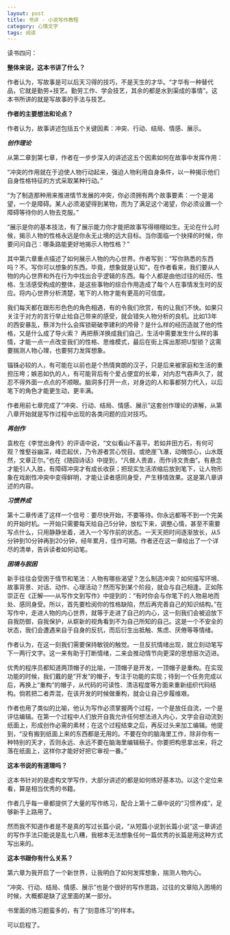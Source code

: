```yaml
---
layout: post
title: 书评 - 小说写作教程
category: 心情文字
tags: 阅读
---
```


读书四问：

**整体来说，这本书讲了什么？**

作者认为，写故事是可以后天习得的技巧，不是天生的才华。“才华有一种替代品，它就是勤劳+技艺。勤劳工作、学会技艺，其余的都是水到渠成的事情”。这本书所讲的就是写故事的手法与技艺。

**作者的主要想法和论点？**

作者认为，故事讲述包括五个关键因素：冲突、行动、结局、情感、展示。

***创作理论***

从第二章到第七章，作者在一步步深入的讲述这五个因素如何在故事中发挥作用：

“冲突的作用就在于迫使人物行动起来，强迫人物利用自身条件，以一种揭示他们自身性格特征的方式采取某种行动。”

“为了制造那种用来推进情节发展的冲突，你必须拥有两个故事要素：一个是渴望，一个是障碍。某人必须渴望得到某物，而为了满足这个渴望，你必须设置一个障碍等待你的人物去克服。”

“展示是你的基本技法，有了展示能力你才能把故事写得栩栩如生。无论在什么时候，揭示人物的性格永远是你永无止境的远大目标。当你面临一个抉择的时候，你要问问自己：哪条路能更好地揭示人物性格？”

其中第六章重点描述了如何展示人物的内心世界。作者写到：“写你熟悉的东西吗？不。写你可以想象的东西。毕竟，想象就是认知”。在作者看来，我们要从人物的内心世界和外在行为中找出合乎逻辑的东西。每个人都是由他过往的经历、性格、生活感受构成的整体，是这些事物的综合作用造成了每个人在事情发生时的反应。将内心世界分析清楚，笔下的人物才能有更高的可信度。

我们每天都在跟形形色色的角色相遇，有的令我们欣赏，有的让我们不快。如果只关注于对方的言行举止给自己带来的感受，就会错失人物分析的良机。比如13年的西安暴乱，蔡洋为什么会挥锁砸破李建利的颅骨？是什么样的经历造就了他的性格，又是什么成了导火索？
再把蔡洋换成我们自己，生活中需要发生什么样的事情，才能一点一点改变我们的性格、思维模式，最后在街上挥出那把U型锁？这需要揣测人物心理，也要努力发挥想象。

锱铢必较的人，有可能在以前也是个热情爽朗的汉子，只是后来被家庭和生活的重担压垮；嫉恶如仇的人，有可能背后有个爱占便宜的长辈，对内忍气吞声久了，就忍不得外面一点点的不顺眼。脑洞多打开一点，对身边的人和事都努力代入，以后笔下的角色才能更生动，更丰满。

作者用前七章完成了“冲突、行动、结局、情感、展示”这套创作理论的讲解，从第八章开始就是写作过程中出现的各类问题的应对技巧。

***再创作***

袁枚在《李觉出身传》的评语中说，“文似看山不喜平。若如井田方石，有何可观？惟壑谷幽深，峰峦起伏，乃令游者赏心悦目。或绝崖飞瀑，动魄惊心，山水既然，文章正尔。”也在《随园诗话》中提到，“凡做人贵直，而作诗文贵曲”。有悬念才能引人入胜，有障碍冲突才有成长收获；把现实生活浓缩后放到笔下，让人物形象在戏剧性冲突中变得鲜明，才能让读者感同身受，产生移情效果。这是第八章讲述的内容。

***习惯养成***

第十二章传递了这样一个信号：要尽快开始，不要等待。你永远都等不到一个完美的开始时机。一开始只需要每天给自己5分钟，放松下来，调整心情，甚至不需要写点什么，只用静静坐着，进入一个写作前的状态。一天天把时间逐渐放长，从5分钟到10分钟再到20分钟，经年累月，佳作可期。作者还在这一章给出了一个详尽的清单，告诉读者如何动笔。

***困境与脱困***

新手往往会受困于情节和笔法：人物有哪些渴望？怎么制造冲突？如何描写环境、故事背景、对话、动作、心理活动？然而写到某个阶段，就会与自己相逢。正如陈崇正在《正解——从写作文到写作》中提到的：“有时你会与你笔下的人物易地而处、感同身受。所以，首先要检阅你的性格缺陷，然后再完善自己的知识结构。”在写作中，走进人物的内心世界，就等于走进了自己的内心，这一刻我们会被迫放下自我防御，自我保护，从崭新的视角看到不为自己所知的自己。这是一个不安全的状态，我们会遭遇来自于自身的反抗，而后衍生出抵触、焦虑、厌倦等等情绪。

作者认为，在这一刻我们需要保持敏锐的触觉。一旦反抗情绪出现，就立刻动笔写下一两行文字。这一来有助于打断情绪，二来会推动情节向更深的思想层次迈进。

优秀的程序员都知道两顶帽子的比喻，一顶帽子是开发，一顶帽子是重构。在实现功能的时候，我们戴的是“开发”的帽子，专注于功能的实现；待到一个任务完成以后，再换上“重构”的帽子，从代码的可读性、清洁程度等方面来重新组织代码结构。倘若把二者弄混，在该开发的时候做重构，就会让自己步履维艰。

作者也用了类似的比喻，他认为写作必须掌握两个过程，一个是放任自流，一个是评估编辑。在第一个过程中人们放开自我允许任何想法进入内心，文字会自动流到纸面上，形成创作必需的素材；在这个过程结束之后，再反过头来加工编辑。他提到，“没有搬到纸面上来的东西都是无用的。不要在你的脑海里工作，除非你有一种特别的天才，否则永远、永远不要在脑海里编辑稿子。你要把构思拿出来，将之落在纸面上，这样你才能好好把它审视一番。”

**这本书说的有道理吗？**

这本书针对的是虚构文学写作，大部分讲述的都是如何练好基本功。以这个定位来看，算是相当优秀的书籍。

作者几乎每一章都提供了大量的写作练习，配合上第十二章中说的“习惯养成”，足够新手上路用了。

然而我不知道作者是不是真的写过长篇小说，“从短篇小说到长篇小说”这一章讲述的写作手法只能说是乱七八糟，我根本无法想象任何一篇优秀的长篇是用这种方式写出来的。

**这本书跟你有什么关系？**

第六章为我开启了一个新世界，让我明白了如何发挥想象，揣测人物内心。

“冲突、行动、结局、情感、展示”也是个很好的写作思路，过往的文章陷入困境的时候，大概都是缺了这里面的某一部分。

书里面的练习题蛮多的，有了“刻意练习”的样本。

可以启程了。
